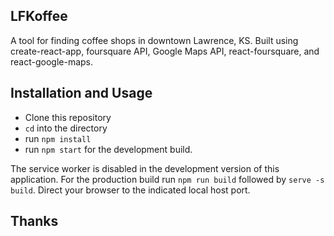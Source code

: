 

## LFKoffee

A tool for finding coffee shops in downtown Lawrence, KS.
Built using create-react-app, foursquare API, Google Maps API, react-foursquare, and react-google-maps.

## Installation and Usage

  * Clone this repository
  * `cd` into the directory
  * run `npm install`
  * run `npm start` for the development build.

The service worker is disabled in the development version of this application. For the production build run `npm run build` followed by `serve -s build`. Direct your browser to the indicated local host port.

## Thanks
